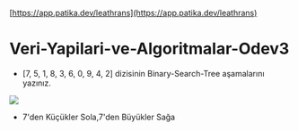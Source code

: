 ﻿[https://app.patika.dev/leathrans](https://app.patika.dev/leathrans)

# Veri-Yapilari-ve-Algoritmalar-Odev3
 * [7, 5, 1, 8, 3, 6, 0, 9, 4, 2] dizisinin Binary-Search-Tree aşamalarını yazınız.

![](file:///C:/Users/celal/Desktop/Screenshot%202022-06-12%20025313.jpg)

* 7'den Küçükler Sola,7'den Büyükler Sağa


